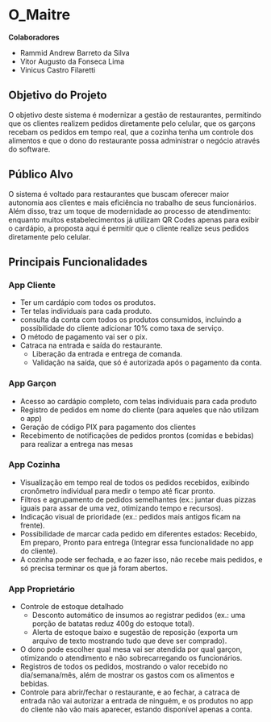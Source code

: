 # O_Maitre

**Colaboradores**

* Rammid Andrew Barreto da Silva
* Vitor Augusto da Fonseca Lima
* Vinicus Castro Filaretti

## Objetivo do Projeto

O objetivo deste sistema é modernizar a gestão de restaurantes, permitindo que os clientes realizem pedidos diretamente pelo celular, que os garçons recebam os pedidos em tempo real, que a cozinha tenha um controle dos alimentos e que o dono do restaurante possa administrar o negócio através do software.

## Público Alvo

O sistema é voltado para restaurantes que buscam oferecer maior autonomia aos clientes e mais eficiência no trabalho de seus funcionários. Além disso, traz um toque de modernidade ao processo de atendimento: enquanto muitos estabelecimentos já utilizam QR Codes apenas para exibir o cardápio, a proposta aqui é permitir que o cliente realize seus pedidos diretamente pelo celular.  

## Principais Funcionalidades

### App Cliente
* Ter um cardápio com todos os produtos.
* Ter telas individuais para cada produto.
* consulta da conta com todos os produtos consumidos, incluindo a possibilidade do cliente adicionar 10% como taxa de serviço.
* O método de pagamento vai ser o pix.
* Catraca na entrada e saída do restaurante.
  * Liberação da entrada e entrega de comanda.
  * Validação na saída, que só é autorizada após o pagamento da conta.


### App Garçon
* Acesso ao cardápio completo, com telas individuais para cada produto
* Registro de pedidos em nome do cliente (para aqueles que não utilizam o app)
* Geração de código PIX para pagamento dos clientes
* Recebimento de notificações de pedidos prontos (comidas e bebidas) para realizar a entrega nas mesas


### App Cozinha
* Visualização em tempo real de todos os pedidos recebidos, exibindo cronômetro individual para medir o tempo até ficar pronto.
* Filtros e agrupamento de pedidos semelhantes (ex.: juntar duas pizzas iguais para assar de uma vez, otimizando tempo e recursos).
* Indicação visual de prioridade (ex.: pedidos mais antigos ficam na frente).
* Possibilidade de marcar cada pedido em diferentes estados: Recebido, Em preparo, Pronto para entrega (Integrar essa funcionalidade no app do cliente).
* A cozinha pode ser fechada, e ao fazer isso, não recebe mais pedidos, e só precisa terminar os que já foram abertos.


### App Proprietário
* Controle de estoque detalhado
  * Desconto automático de insumos ao registrar pedidos (ex.: uma porção de batatas reduz 400g do estoque total).
  * Alerta de estoque baixo e sugestão de reposição (exporta um arquivo de texto mostrando tudo que deve ser comprado).
* O dono pode escolher qual mesa vai ser atendida por qual garçon, otimizando o atendimento e não sobrecarregando os funcionários.
* Registros de todos os pedidos, mostrando o valor recebido no dia/semana/mês, além de mostrar os gastos com os alimentos e bebidas.
* Controle para abrir/fechar o restaurante, e ao fechar, a catraca de entrada não vai autorizar a entrada de ninguém, e os produtos no app do cliente não vão mais aparecer, estando disponível apenas a conta.

